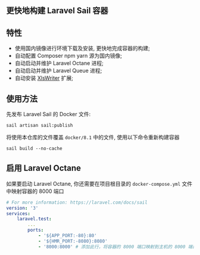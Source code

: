 ## 更快地构建 Laravel Sail 容器

## 特性

* 使用国内镜像进行环境下载及安装, 更快地完成容器的构建;
* 自动配置 Composer npm yarn 源为国内镜像; 
* 自动启动并维护 Laravel Octane 进程; 
* 自动启动并维护 Laravel Queue 进程; 
* 自动安装 [XlsWriter](https://github.com/viest/php-ext-xlswriter) 扩展; 

## 使用方法
先发布 Laravel Sail 的 Docker 文件:
```shell
sail artisan sail:publish
```
将使用本仓库的文件覆盖 `docker/8.1` 中的文件, 使用以下命令重新构建容器
```shell
sail build --no-cache
```

## 启用 Laravel Octane

如果要启动 Laravel Octane, 你还需要在项目根目录的 `docker-compose.yml` 文件中映射容器的 8000 端口
```yaml
# For more information: https://laravel.com/docs/sail
version: '3'
services:
    laravel.test:
        ...
        ports:
            - '${APP_PORT:-80}:80'
            - '${HMR_PORT:-8080}:8080'
            - '8000:8000' # 添加此行，将容器的 8000 端口映射到主机的 8000 端口
```
